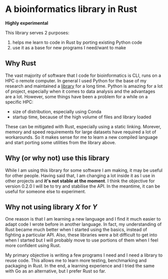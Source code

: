 # A bioinformatics library in Rust

**Highly experimental**

This library serves 2 purposes:

1) helps me learn to code in Rust by porting existing Python code
2) use it as a base for new programs I need/want to make

## Why Rust

The vast majority of software that I code for bioinformatics is CLI, runs on a HPC o remote computer. In general I used Python for the base of my research and maintained a [library](https://github.com/frubino/mgkit) for a long time. Python is amazing for a lot of project, especially when it comes to data analysis and the advantages are a lot. However, some things have been a problem for a while on a specific HPC:

- size of distribution, especially using Conda
- startup time, because of the high volume of files and library loaded

These can be mitigated with Rust, especially using a static linking. Morever, memory and speed requirements for large datasets have required a lot of workarounds. So it makes sense for me to learn a new compiled language and start porting some utilities from the library above.

## Why (or why not) use this library

While I am using this library for some software I am making, it may be useful for other people. Having said that, I am changing a lot inside it as I use in other projects and **it's not stable at the moment**. I think the objective for version 0.2.0 I will be to try and stabilise the API. In the meantime, it can be useful for someone else to experiment.

## Why not using library *X* for *Y*

One reason is that I am learning a new language and I find it much easier to adapt code I wrote before in another language. In fact, my understanding of Rust became much better when I started using the basics, instead of fighting a particular API. Also, these libraries were a bit difficult to get into when I started but I will probably move to use portions of them when I feel more confident using Rust.

My primary objective is writing a few programs I need and I need a library to reuse code. This allows me to learn more testing, benchmarking and packaging in Rust. In the end, a learning experience and I tried the same with Go as an alternative, but I prefer Rust so far.
